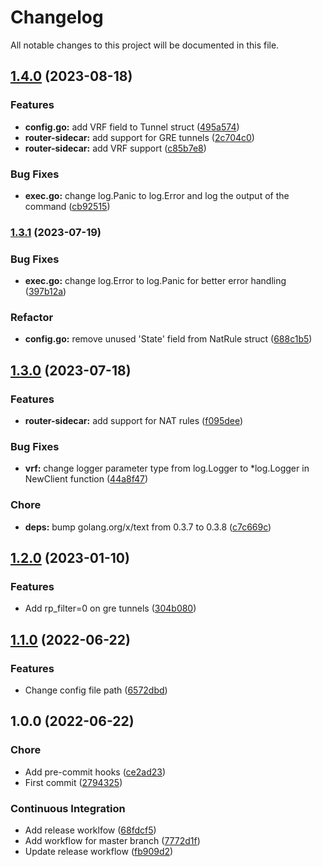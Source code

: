 # Changelog

All notable changes to this project will be documented in this file.

## [1.4.0](https://github.com/airnity/router-sidecar/compare/1.3.1...1.4.0) (2023-08-18)


### Features

* **config.go:** add VRF field to Tunnel struct ([495a574](https://github.com/airnity/router-sidecar/commit/495a5742afbe6ee06d626d18be33e4200b37e382))
* **router-sidecar:** add support for GRE tunnels ([2c704c0](https://github.com/airnity/router-sidecar/commit/2c704c00b37679839e74a692b7304aa07e72246c))
* **router-sidecar:** add VRF support ([c85b7e8](https://github.com/airnity/router-sidecar/commit/c85b7e8d09c9f05f6796298a79240ebde23b8480))


### Bug Fixes

* **exec.go:** change log.Panic to log.Error and log the output of the command ([cb92515](https://github.com/airnity/router-sidecar/commit/cb9251566ff661cd39a7ddfeecd7aefc257b9427))

### [1.3.1](https://github.com/airnity/router-sidecar/compare/1.3.0...1.3.1) (2023-07-19)


### Bug Fixes

* **exec.go:** change log.Error to log.Panic for better error handling ([397b12a](https://github.com/airnity/router-sidecar/commit/397b12a43d9b790e30c7444b6411ca691fcaca48))


### Refactor

* **config.go:** remove unused 'State' field from NatRule struct ([688c1b5](https://github.com/airnity/router-sidecar/commit/688c1b51ec7b58213aff5cc29a4b2269046eb027))

## [1.3.0](https://github.com/airnity/router-sidecar/compare/1.2.0...1.3.0) (2023-07-18)


### Features

* **router-sidecar:** add support for NAT rules ([f095dee](https://github.com/airnity/router-sidecar/commit/f095dee082ac26abce3241373ca36c703b4a7a3a))


### Bug Fixes

* **vrf:** change logger parameter type from log.Logger to *log.Logger in NewClient function ([44a8f47](https://github.com/airnity/router-sidecar/commit/44a8f478043a4029f948d93bd3531aca3a5790e6))


### Chore

* **deps:** bump golang.org/x/text from 0.3.7 to 0.3.8 ([c7c669c](https://github.com/airnity/router-sidecar/commit/c7c669c8332264f422d6bc096b1b83b18e2ba20b))

## [1.2.0](https://github.com/airnity/router-sidecar/compare/1.1.0...1.2.0) (2023-01-10)


### Features

* Add rp_filter=0 on gre tunnels ([304b080](https://github.com/airnity/router-sidecar/commit/304b080dac506e8c946c34ae97b0c8427c8fa1d9))

## [1.1.0](https://github.com/airnity/router-sidecar/compare/1.0.0...1.1.0) (2022-06-22)


### Features

* Change config file path ([6572dbd](https://github.com/airnity/router-sidecar/commit/6572dbda9a97b6b86ce61fc0e2199149ea1a0fca))

## 1.0.0 (2022-06-22)


### Chore

* Add pre-commit hooks ([ce2ad23](https://github.com/airnity/router-sidecar/commit/ce2ad2334003785f3768dcb134ec92ed6a0badee))
* First commit ([2794325](https://github.com/airnity/router-sidecar/commit/2794325b08dc5f79b4750a73add28be3cd571c6a))


### Continuous Integration

* Add release worklfow ([68fdcf5](https://github.com/airnity/router-sidecar/commit/68fdcf58f44faca6dbe9ebf6f9ddae81846883dc))
* Add workflow for master branch ([7772d1f](https://github.com/airnity/router-sidecar/commit/7772d1f07fa4595c092d3c131d1c5a95b1d6e403))
* Update release workflow ([fb909d2](https://github.com/airnity/router-sidecar/commit/fb909d25e16fa8651124b10ee8928ea7f755a38d))
